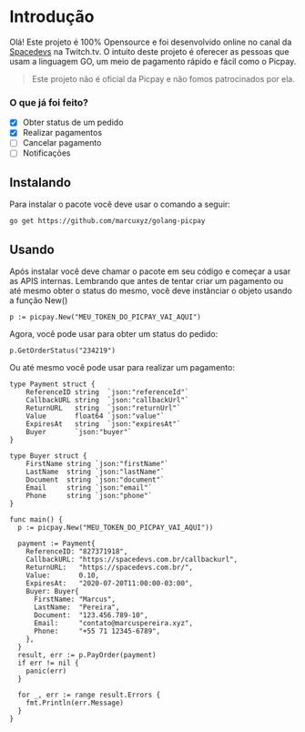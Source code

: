 # Introdução

Olá! Este projeto é 100% Opensource e foi desenvolvido online no canal da [Spacedevs](https://twitch.tv/spacedevs) na Twitch.tv. O intuito deste projeto é oferecer as pessoas que usam a linguagem GO, um meio de pagamento rápido e fácil como o Picpay.

> Este projeto não é oficial da Picpay e não fomos patrocinados por ela.

### O que já foi feito?

- [x] Obter status de um pedido
- [x] Realizar pagamentos
- [ ] Cancelar pagamento
- [ ] Notificações

## Instalando

Para instalar o pacote você deve usar o comando a seguir:

```bash
go get https://github.com/marcuxyz/golang-picpay
```

## Usando
Após instalar você deve chamar o pacote em seu código e começar a usar as APIS internas. Lembrando que antes de tentar criar um pagamento ou até mesmo obter o status do mesmo, você deve instânciar o objeto usando a função New()

```golang
p := picpay.New("MEU_TOKEN_DO_PICPAY_VAI_AQUI")
```

Agora, você pode usar para obter um status do pedido:

```golang
p.GetOrderStatus("234219")
```

Ou até mesmo você pode usar para realizar um pagamento:

```golang
type Payment struct {
	ReferenceID string  `json:"referenceId"`
	CallbackURL string  `json:"callbackUrl"`
	ReturnURL   string  `json:"returnUrl"`
	Value       float64 `json:"value"`
	ExpiresAt   string  `json:"expiresAt"`
	Buyer       `json:"buyer"`
}

type Buyer struct {
	FirstName string `json:"firstName"`
	LastName  string `json:"lastName"`
	Document  string `json:"document"`
	Email     string `json:"email"`
	Phone     string `json:"phone"`
}

func main() {
  p := picpay.New("MEU_TOKEN_DO_PICPAY_VAI_AQUI"))
  
  payment := Payment{
    ReferenceID: "827371918",
    CallbackURL: "https://spacedevs.com.br/callbackurl",
    ReturnURL:   "https://spacedevs.com.br/",
    Value:       0.10,
    ExpiresAt:   "2020-07-20T11:00:00-03:00",
    Buyer: Buyer{
      FirstName: "Marcus",
      LastName:  "Pereira",
      Document:  "123.456.789-10",
      Email:     "contato@marcuspereira.xyz",
      Phone:     "+55 71 12345-6789",
    },
  }
  result, err := p.PayOrder(payment)
  if err != nil {
    panic(err)
  }
  
  for _, err := range result.Errors {
    fmt.Println(err.Message)
  }
}
```